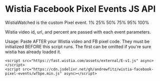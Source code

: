 # Wistia Facebook Pixel Events JS API

WistiaWatched is the custom Pixel event.
1%
25%
50%
75%
95%
100%

Wistia video id, url, and percent are passed with each event parameters.

Usage:
Paste AFTER your Wistia video and FB pixel code. They must be initialized BEFORE this script runs.
The first can be omitted if you're sure wistia has already loaded it.

```
<script src="https://fast.wistia.com/assets/external/E-v1.js" async></script>
<script src="https://cdn.jsdelivr.net/gh/andrewfitz/wistia-facebook-pixel-events/wfbpe.min.js" async></script>
```
